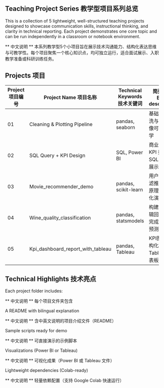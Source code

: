 ## Teaching Project Series 教学型项目系列总览

This is a collection of 5 lightweight, well-structured teaching projects designed to showcase communication skills, instructional thinking, and clarity in technical reporting. Each project demonstrates one core topic and can be run independently in a classroom or notebook environment.

** 中文说明 ** 本系列教学型5个小项目旨在展示技术沟通能力、结构化表达思维与可教学性。每个项目聚焦一个核心知识点，均可独立运行，适合面试展示、入职教学准备或科研训练任务。

## Projects 项目

| Project 项目编号   | Project Name 项目名称 | Technical Keywords 技术关键词   | 简要说明 Brief description |
|-------------------|-------------------------------|-------------------------------|----------------------------------|
| 01             | Cleaning & Plotting Pipeline      | pandas, seaborn             | 基础数据清洗与静态图像可视化教学      |
| 02             | SQL Query + KPI Design            | SQL, Power BI               | 商业场景中 KPI 指标的 SQL 查询与展示 |
| 03             | Movie_recommender_demo            | pandas, scikit-learn        | 用户协同过滤推荐系统原理与可视化演示   |
| 04             | Wine_quality_classification       | pandas, statsmodels         | 构建一个逻辑回归模型完成二分类预测任务 |
| 05             | Kpi_dashboard_report_with_tableau | pandas, Tableau             | KPI图表结构化表达、Tableau仪表板设计 |

## Technical Highlights 技术亮点

Each project folder includes:

** 中文说明 ** 每个项目文件夹包含 

A README with bilingual explanation

** 中文说明 ** 含中英文说明的项目介绍文件（README）

Sample scripts ready for demo  

** 中文说明 ** 可直接演示的示例脚本

Visualizations (Power BI or Tableau) 

** 中文说明 ** 可视化成果（Power BI 或 Tableau 文件）

Lightweight dependencies (Colab-ready)

** 中文说明 ** 轻量依赖配置（支持 Google Colab 快速运行）
